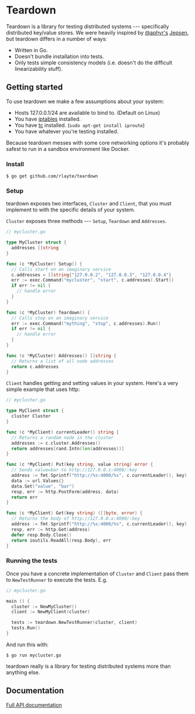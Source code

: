 # Teardown

Teardown is a library for testing distributed systems --- specifically distributed key/value stores. We were heavily inspired by [@aphyr's](http://aphyr.com) [Jepsen](https://github.com/aphyr/jepsen), but teardown differs in a number of ways:

- Written in Go.
- Doesn't bundle installation into tests.
- Only tests simple consistency models (i.e. doesn't do the difficult linearizability stuff).

## Getting started

To use teardown we make a few assumptions about your system:

- Hosts 127.0.0.1/24 are available to bind to. (Default on Linux)
- You have [iptables](https://en.wikipedia.com/wiki/iptables) installed.
- You have [tc](http://lartc.org/manpages/tc.txt) installed. (`sudo apt-get install iproute`)
- You have whatever you're testing installed.

Because teardown messes with some core networking options it's probably safest to run in a sandbox environment like Docker.

### Install

    $ go get github.com/rlayte/teardown

### Setup

teardown exposes two interfaces, `Cluster` and `Client`, that you must implement to with the specific details of your system.

`Cluster` exposes three methods --- `Setup`, `Teardown` and `Addresses`.

```go
// mycluster.go

type MyCluster struct {
  addresses []string
}

func (c *MyCluster) Setup() {
  // Calls start on an imaginary service
  c.addresses = []string{"127.0.0.2", "127.0.0.3", "127.0.0.4"}
  err := exec.Command("mycluster", "start", c.addresses).Start()
  if err != nil {
    // handle error
  }
}

func (c *MyCluster) Teardown() {
  // Calls stop on an imaginary service
  err := exec.Command("mything", "stop", c.addresses).Run()
  if err != nil {
    // handle error
  }
}

func (c *MyCluster) Addresses() []string {
  // Returns a list of all node addresses
  return c.addresses
}
```

`Client` handles getting and setting values in your system. Here's a very simple example that uses http:

```go
// mycluster.go

type MyClient struct {
  cluster Cluster
}

func (c *MyClient) currentLeader() string {
  // Returns a random node in the cluster
  addresses := c.cluster.Addresses()
  return addresses[rand.Intn(len(addresses))]
}

func (c *MyClient) Put(key string, value string) error {
  // Sends value=bar to http://127.0.0.z:4000/:key
  address := fmt.Sprintf("http://%s:4000/%s", c.currentLeader(), key)
  data := url.Values{}
  data.Set("value", "bar")
  resp, err := http.PostForm(address, data)
  return err
}

func (c *MyClient) Get(key string) ([]byte, error) {
  // Returns the body of http://127.0.0.x:4000/:key
  address := fmt.Sprintf("http://%s:4000/%s", c.currentLeader(), key)
  resp, err := http.Get(address) 
  defer resp.Body.Close()
  return ioutils.ReadAll(resp.Body), err
}
```

### Running the tests

Once you have a concrete implementation of `Cluster` and `Client` pass them to `NewTestRunner` to execute the tests. E.g.

```go
// mycluster.go

main () {
  cluster := NewMyCluster()
  client := NewMyClient(cluster)

  tests := teardown.NewTestRunner(cluster, client)
  tests.Run()
}
```

And run this with:

    $ go run mycluster.go

teardown really is a library for testing distributed systems more than anything else.

## Documentation

[Full API documentation]()
